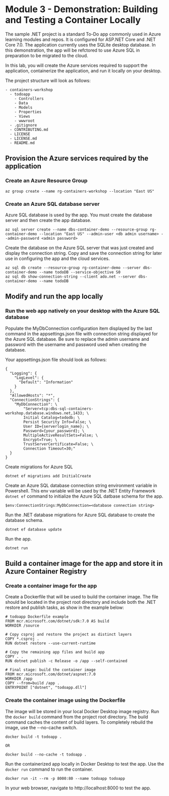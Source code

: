 # Module 3 - Demonstration: Building and Testing a Container Locally

The sample .NET project is a standard To-Do app commonly used in Azure learning modules and repos. It is configured for ASP.NET Core and .NET Core 7.0. The application currently uses the SQLite desktop database. In this demonstration, the app will be refctored to use Azure SQL in preparation to be migrated to the cloud. 

In this lab, you will create the Azure services required to support the application, containerize the application, and run it locally on your desktop.

The project structure will look as follows:

```console
- containers-workshop
  - todoapp
    - Controllers
    - Data
    - Models
    - Properties
    - Views
    - wwwroot
  - .gitignore
  - CONTRIBUTING.md
  - LICENSE
  - LICENSE.md
  - README.md
```

## Provision the Azure services required by the application

### Create an Azure Resource Group

```console
az group create --name rg-containers-workshop --location "East US"
```

### Create an Azure SQL database server

Azure SQL database is used by the app. You must create the database server and then create the app database.

```console
az sql server create --name dbs-container-demo --resource-group rg-container-demo --location "East US" --admin-user <db admin username> --admin-password <admin password>
```

Create the database on the Azure SQL server that was just created and display the connection string. Copy and save the connection string for later use in configuring the app and the cloud services.

```console
az sql db create --resource-group rg-container-demo --server dbs-container-demo --name todoDB --service-objective S0
az sql db show-connection-string --client ado.net --server dbs-container-demo --name todoDB
```

## Modify and run the app locally

### Run the web app natively on your desktop with the Azure SQL database

Populate the MyDbConnection configuration item displayed by the last command in the appsettings.json file with connection string displayed for the Azure SQL database. Be sure to replace the admin username and password with the username and password used when creating the database.

Your appsettings.json file should look as follows:

```console
{
  "Logging": {
    "LogLevel": {
      "Default": "Information"
    }
  },
  "AllowedHosts": "*",
  "ConnectionStrings": {
    "MyDbConnection": \
        "Server=tcp:dbs-sql-containers-workshop.database.windows.net,1433; \
        Initial Catalog=tododb; \
        Persist Security Info=False; \
        User ID={serverlogin_name}; \
        Password={your_password}; \
        MultipleActiveResultSets=False; \
        Encrypt=True; \
        TrustServerCertificate=False; \
        Connection Timeout=30;"
  }
}
```

Create migrations for Azure SQL

```console
dotnet ef migrations add InitialCreate
```

Create an Azure SQL database connection string environment variable in Powershell. This env variable will be used by the .NET Entity Framework `dotnet ef` command to initialize the Azure SQL datbase schema for the app.

```console
$env:ConnectionStrings:MyDbConnection=<database connection string>
```

Run the .NET database migrations for Azure SQL database to create the database schema.

```console
dotnet ef database update
```

Run the app.

```console
dotnet run
```

## Build a container image for the app and store it in Azure Container Registry

### Create a container image for the app

Create a Dockerfile that will be used to build the container image. The file should be located in the project root directory and include both the .NET restore and publish tasks, as show in the example below:

```console
# todoapp Dockerfile example
FROM mcr.microsoft.com/dotnet/sdk:7.0 AS build
WORKDIR /source

# Copy csproj and restore the project as distinct layers
COPY *.csproj .
RUN dotnet restore --use-current-runtime  

# Copy the remaining app files and build app
COPY . .
RUN dotnet publish -c Release -o /app --self-contained

# Final stage: build the container image
FROM mcr.microsoft.com/dotnet/aspnet:7.0
WORKDIR /app
COPY --from=build /app .
ENTRYPOINT ["dotnet", "todoapp.dll"]
```

### Create the container image using the Dockerfile

The image will be stored in your local Docker Desktop image registry. Run the `docker build` command from the project root directory. The build command caches the content of build layers. To completely rebuild the image, use the --no-cache switch.

```console
docker build -t todoapp .

OR

docker build --no-cache -t todoapp .
```

Run the containerized app locally in Docker Desktop to test the app. Use the `docker run` command to run the container.

```console
docker run -it --rm -p 8000:80 --name todoapp todoapp
```

In your web browser, navigate to http://localhost:8000 to test the app.
